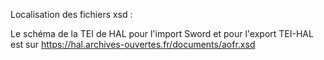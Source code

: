 Localisation des fichiers xsd :

Le schéma de la TEI de HAL pour l'import Sword et pour l'export TEI-HAL est sur https://hal.archives-ouvertes.fr/documents/aofr.xsd
